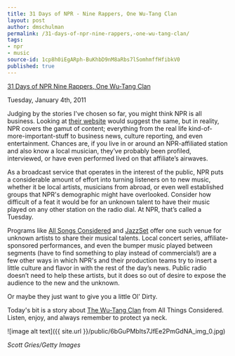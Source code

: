 ```yaml
---
title: 31 Days of NPR - Nine Rappers, One Wu-Tang Clan
layout: post
author: dmschulman
permalink: /31-days-of-npr-nine-rappers,-one-wu-tang-clan/
tags:
- npr
- music
source-id: 1cp8h0iEgARph-BuKhbD9nM8aRbs7lSomhmffHfibkV0
published: true
---
```

[31 Days of NPR Nine Rappers, One Wu-Tang Clan](https://web-beta.archive.org/web/20110209102917/http://www.dmschulman.com/2011/01/31-days-of-npr-nine-rappers-one-wu-tang-clan/)

Tuesday, January 4th, 2011

Judging by the stories I've chosen so far, you might think NPR is all business. Looking at [their website](https://www.npr.org) would suggest the same, but in reality, NPR covers the gamut of content; everything from the real life kind-of-more-important-stuff to business news, culture reporting, and even entertainment. Chances are, if you live in or around an NPR-affiliated station and also know a local musician, they’ve probably been profiled, interviewed, or have even performed lived on that affiliate’s airwaves.

As a broadcast service that operates in the interest of the public, NPR puts a considerable amount of effort into turning listeners on to new music, whether it be local artists, musicians from abroad, or even well established groups that NPR's demographic might have overlooked. Consider how difficult of a feat it would be for an unknown talent to have their music played on any other station on the radio dial. At NPR, that’s called a Tuesday.

Programs like [All Songs Considered](https://www.npr.org/programs/all-songs-considered/) and [JazzSet](https://www.npr.org/programs/jazzset/) offer one such venue for unknown artists to share their musical talents. Local concert series, affiliate-sponsored performances, and even the bumper music played between segments (have to find something to play instead of commercials!) are a few other ways in which NPR's and their production teams try to insert a little culture and flavor in with the rest of the day’s news. Public radio doesn’t need to help these artists, but it does so out of desire to expose the audience to the new and the unknown.

Or maybe they just want to give you a little Ol' Dirty.

Today's bit is a story about [The Wu-Tang Clan](https://www.npr.org/2011/01/04/132653524/nine-rappers-one-wu-tang-clan) from All Things Considered. Listen, enjoy, and always remember to protect ya neck.

![image alt text]({{ site.url }}/public/6bGuPMbIts7JfEe2PmGdNA_img_0.jpg)

*Scott Gries/Getty Images*


